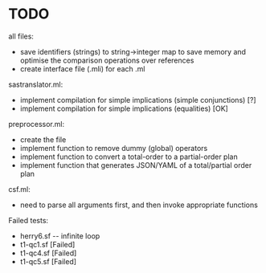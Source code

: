 TODO
====

all files:
- save identifiers (strings) to string->integer map to save memory and
  optimise the comparison operations over references
- create interface file (.mli) for each .ml

sastranslator.ml:
- implement compilation for simple implications (simple conjunctions) [?]
- implement compilation for simple implications (equalities) [OK]

preprocessor.ml:
- create the file
- implement function to remove dummy (global) operators
- implement function to convert a total-order to a partial-order plan
- implement function that generates JSON/YAML of a total/partial order plan

csf.ml:
- need to parse all arguments first, and then invoke appropriate functions

Failed tests:
- herry6.sf -- infinite loop
- t1-qc1.sf [Failed]
- t1-qc4.sf [Failed]
- t1-qc5.sf [Failed]
